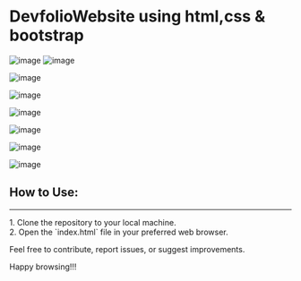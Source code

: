 # DevfolioWebsite using html,css & bootstrap

![image](https://github.com/NourAlaassarr/DevfolioWebsite/assets/104293377/368103d6-eb9b-47b1-b637-3901962d960d)
![image](https://github.com/NourAlaassarr/DevfolioWebsite/assets/104293377/81a0e502-ee53-428a-8fab-401e51dbc27f)


![image](https://github.com/NourAlaassarr/DevfolioWebsite/assets/104293377/8b6e4a89-4440-4e65-b14f-d0cfe2f04b86)


![image](https://github.com/NourAlaassarr/DevfolioWebsite/assets/104293377/868b89e0-f7a1-40a2-a9ac-a05f81449d25)

![image](https://github.com/NourAlaassarr/DevfolioWebsite/assets/104293377/018e95ee-9cc1-4638-a9a0-cbeeda1e6442)

![image](https://github.com/NourAlaassarr/DevfolioWebsite/assets/104293377/d48c50d6-781a-41d4-ad39-2647f518fd7b)

![image](https://github.com/NourAlaassarr/DevfolioWebsite/assets/104293377/c7942573-63f9-4216-938b-e0d1d0b7b1ba)

![image](https://github.com/NourAlaassarr/DevfolioWebsite/assets/104293377/49134cbd-effd-4586-a755-774e2c3bb780)
## How to Use:
<hr>
1. Clone the repository to your local machine.<br>
2. Open the `index.html` file in your preferred web browser.<br>


Feel free to contribute, report issues, or suggest improvements.

Happy browsing!!!
